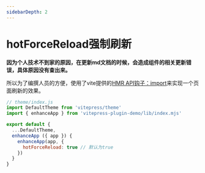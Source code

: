 ```yaml
---
sidebarDepth: 2
---
```


# hotForceReload强制刷新

**因为个人技术不到家的原因，在更新md文档的时候，会造成组件的相关更新错误，具体原因没有查出来。**

所以为了编撰人员的方便，使用了vite提供的[HMR API钩子：import](https://cn.vitejs.dev/guide/api-hmr.html)来实现一个页面刷新的效果。
```js
// theme/index.js
import DefaultTheme from 'vitepress/theme'
import { enhanceApp } from 'vitepress-plugin-demo/lib/index.mjs'

export default {
  ...DefaultTheme,
  enhanceApp ({ app }) {
    enhanceApp(app, {
      hotForceReload: true // 默认为true
    })
  }
}
```